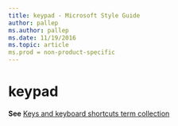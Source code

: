 ```yaml
---
title: keypad - Microsoft Style Guide
author: pallep
ms.author: pallep
ms.date: 11/19/2016
ms.topic: article
ms.prod = non-product-specific
---
```


# keypad

**See** [Keys and keyboard shortcuts term collection](/style-guide/a-z-word-list-term-collections/term-collections/keys-keyboard-shortcuts)
